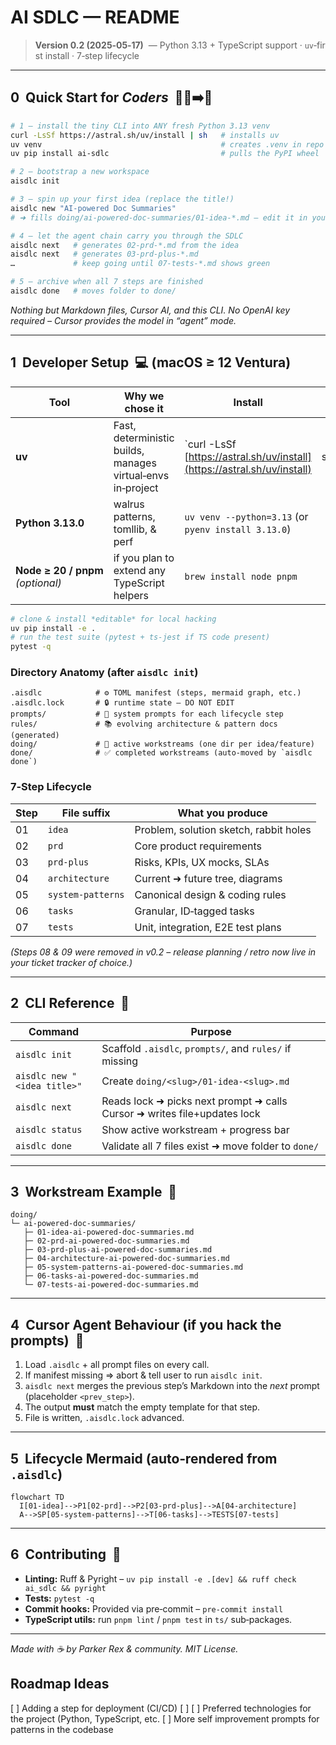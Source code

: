 # AI SDLC — README

> **Version 0.2 (2025‑05‑17)**  — Python 3.13 + TypeScript support · `uv`‑first install · 7‑step lifecycle

---

## 0  Quick Start for *Coders*  🧑‍💻➡️📝

```bash
# 1 — install the tiny CLI into ANY fresh Python 3.13 venv
curl -LsSf https://astral.sh/uv/install | sh   # installs uv
uv venv                                        # creates .venv in repo root
uv pip install ai-sdlc                         # pulls the PyPI wheel

# 2 — bootstrap a new workspace
aisdlc init

# 3 — spin up your first idea (replace the title!)
aisdlc new "AI‑powered Doc Summaries"
# ➜ fills doing/ai-powered-doc-summaries/01-idea-*.md – edit it in your editor

# 4 — let the agent chain carry you through the SDLC
aisdlc next   # generates 02‑prd‑*.md from the idea
aisdlc next   # generates 03‑prd-plus‑*.md
…             # keep going until 07‑tests‑*.md shows green

# 5 — archive when all 7 steps are finished
aisdlc done   # moves folder to done/
```

*Nothing but Markdown files, Cursor AI, and this CLI.  No OpenAI key required – Cursor provides the model in “agent” mode.*

---

## 1  Developer Setup  💻  (macOS ≥ 12 Ventura)

| Tool                              | Why we chose it                                             | Install                                                                   |      |
| --------------------------------- | ----------------------------------------------------------- | ------------------------------------------------------------------------- | ---- |
| **uv**                            | Fast, deterministic builds, manages virtual‑envs in‑project | \`curl -LsSf [https://astral.sh/uv/install](https://astral.sh/uv/install) | sh\` |
| **Python 3.13.0**                 | walrus patterns, tomllib, & perf                            | `uv venv --python=3.13` (or `pyenv install 3.13.0`)                       |      |
| **Node ≥ 20 / pnpm** *(optional)* | if you plan to extend any TypeScript helpers                | `brew install node pnpm`                                                  |      |

```bash
# clone & install *editable* for local hacking
uv pip install -e .
# run the test suite (pytest + ts‑jest if TS code present)
pytest -q
```

### Directory Anatomy (after `aisdlc init`)

```
.aisdlc            # ⚙️ TOML manifest (steps, mermaid graph, etc.)
.aisdlc.lock       # 🔒 runtime state – DO NOT EDIT
prompts/           # 💬 system prompts for each lifecycle step
rules/             # 📚 evolving architecture & pattern docs (generated)
doing/             # 🚧 active workstreams (one dir per idea/feature)
done/              # ✅ completed workstreams (auto‑moved by `aisdlc done`)
```

### 7‑Step Lifecycle

| Step | File suffix       | What you produce                       |
| ---- | ----------------- | -------------------------------------- |
| 01   | `idea`            | Problem, solution sketch, rabbit holes |
| 02   | `prd`             | Core product requirements              |
| 03   | `prd-plus`        | Risks, KPIs, UX mocks, SLAs            |
| 04   | `architecture`    | Current ➜ future tree, diagrams        |
| 05   | `system-patterns` | Canonical design & coding rules        |
| 06   | `tasks`           | Granular, ID‑tagged tasks              |
| 07   | `tests`           | Unit, integration, E2E test plans      |

*(Steps 08 & 09 were removed in v0.2 – release planning / retro now live in your ticket tracker of choice.)*

---

## 2  CLI Reference  🔧

| Command                     | Purpose                                                                  |
| --------------------------- | ------------------------------------------------------------------------ |
| `aisdlc init`               | Scaffold `.aisdlc`, `prompts/`, and `rules/` if missing                  |
| `aisdlc new "<idea title>"` | Create `doing/<slug>/01‑idea‑<slug>.md`                                  |
| `aisdlc next`               | Reads lock ➜ picks next prompt ➜ calls Cursor ➜ writes file+updates lock |
| `aisdlc status`             | Show active workstream + progress bar                                    |
| `aisdlc done`               | Validate all 7 files exist ➜ move folder to `done/`                      |

---

## 3  Workstream Example  📂

```
doing/
└─ ai-powered-doc-summaries/
   ├─ 01-idea-ai-powered-doc-summaries.md
   ├─ 02-prd-ai-powered-doc-summaries.md
   ├─ 03-prd-plus-ai-powered-doc-summaries.md
   ├─ 04-architecture-ai-powered-doc-summaries.md
   ├─ 05-system-patterns-ai-powered-doc-summaries.md
   ├─ 06-tasks-ai-powered-doc-summaries.md
   └─ 07-tests-ai-powered-doc-summaries.md
```

---

## 4  Cursor Agent Behaviour (if you hack the prompts)  🧠

1. Load `.aisdlc` + all prompt files on every call.
2. If manifest missing ⇒ abort & tell user to run `aisdlc init`.
3. `aisdlc next` merges the previous step’s Markdown into the *next* prompt (placeholder `<prev_step>`).
4. The output **must** match the empty template for that step.
5. File is written, `.aisdlc.lock` advanced.

---

## 5  Lifecycle Mermaid (auto‑rendered from `.aisdlc`)

```mermaid
flowchart TD
  I[01‑idea]-->P1[02‑prd]-->P2[03‑prd‑plus]-->A[04‑architecture]
  A-->SP[05‑system‑patterns]-->T[06‑tasks]-->TESTS[07‑tests]
```

---

## 6  Contributing  🤝

* **Linting:** Ruff & Pyright – `uv pip install -e .[dev] && ruff check ai_sdlc && pyright`
* **Tests:** `pytest -q`
* **Commit hooks:** Provided via pre‑commit – `pre-commit install`
* **TypeScript utils:** run `pnpm lint` / `pnpm test` in `ts/` sub‑packages.

---

*Made with ☕ by Parker Rex & community.  MIT License.*



## Roadmap Ideas
[ ] Adding a step for deployment (CI/CD)
[ ] 
[ ] Preferred technologies for the project (Python, TypeScript, etc.
[ ] More self improvement prompts for patterns in the codebase